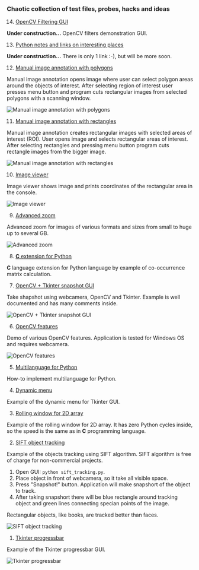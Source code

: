 ### Chaotic collection of test files, probes, hacks and ideas

   14. [OpenCV Filtering GUI](opencv_filtering)

**Under construction...** OpenCV filters demonstration GUI.

   13. [Python notes and links on interesting places](notes_and_links.md)

**Under construction...** There is only 1 link :-), but will be more soon.

   12. [Manual image annotation with polygons](manual_image_annotation1)

Manual image annotation opens image where user can select polygon areas
around the objects of interest. After selecting region of interest user
presses menu button and program cuts rectangular images from selected
polygons with a scanning window.

![Manual image annotation with polygons](
data/2019.01.03-manual-image-annotation-with-polygons.png)

   11. [Manual image annotation with rectangles](manual_image_annotation2)

Manual image annotation creates rectangular images with selected
areas of interest (ROI). User opens image and selects rectangular
areas of interest. After selecting rectangles and pressing menu button
program cuts rectangle images from the bigger image.

![Manual image annotation with rectangles](
data/2019.01.03-manual-image-annotation-with-rectangles.png)

   10. [Image viewer](image_viewer)

Image viewer shows image and prints coordinates of the rectangular area in the console.

![Image viewer](data/2019.01.03-image-viewer.png)

   09. [Advanced zoom](zoom_advanced3.py)

Advanced zoom for images of various formats and sizes
from small to huge up to several GB.

![Advanced zoom](data/2019.01.03-advanced-zoom.png)

   08. [**C** extension for Python](co-occurrence_matrix/C_extension_for_Python)

**C** language extension for Python language by example of
co-occurrence matrix calculation.

   07. [OpenCV + Tkinter snapshot GUI](opencv_tkinter.py)

Take shapshot using webcamera, OpenCV and Tkinter.
Example is well documented and has many comments inside.

![OpenCV + Tkinter snapshot GUI](data/2019.01.03-opencv-tkinter.png)

   06. [OpenCV features](camera_features.py)

Demo of various OpenCV features.
Application is tested for Windows OS and requires webcamera.

![OpenCV features](data/2019.01.03-opencv-features.png)

   05. [Multilanguage for Python](translation)

How-to implement multilanguage for Python.

   04. [Dynamic menu](dynamic_menu.py)

Example of the dynamic menu for Tkinter GUI.

   03. [Rolling window for 2D array](rolling_window_advanced.py)

Example of the rolling window for 2D array. It has zero Python cycles inside,
so the speed is the same as in **C** programming language.

   02. [SIFT object tracking](sift_tracking.py)

Example of the objects tracking using SIFT algorithm.
SIFT algorithm is free of charge for non-commercial projects.
  1. Open GUI: ```python sift_tracking.py```.
  2. Place object in front of webcamera, so it take all visible space.
  3. Press "Snapshot!" button. Application will make snapshort of the object to track.
  4. After taking snapshort there will be blue rectangle around tracking object
and green lines connecting specian points of the image.

Rectangular objects, like books, are tracked better than faces.

![SIFT object tracking](data/2019.01.03-sift-tracking.png)

   01. [Tkinter progressbar](tkinter_progressbar.py)

Example of the Tkinter progressbar GUI.

![Tkinter progressbar](data/2019.01.03-tkinter-progressbar.png)

